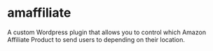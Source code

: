 # amaffiliate
A custom Wordpress plugin that allows you to control which Amazon Affiliate Product to send users to depending on their location.
